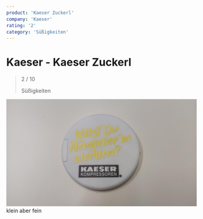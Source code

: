 ```yaml
---
product: 'Kaeser Zuckerl'
company: 'Kaeser'
rating: '2'
category: 'Süßigkeiten'
---
```


# Kaeser - Kaeser Zuckerl
>
> 2 / 10
>
> Süßigkeiten

![Kaeser Zuckerl](./assets/kaeser-kaeser-zuckerl-f1098b0c-ab79-4643-a31e-e1473408b0e3.jpg)
klein aber fein
